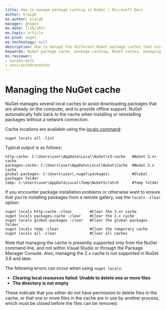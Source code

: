 ```yaml
---
title: How to manage package caching in NuGet | Microsoft Docs
author: kraigb
ms.author: kraigb
manager: ghogen
ms.date: 7/26/2017
ms.topic: article
ms.prod: nuget
ms.technology: null
description: How to manage the different NuGet package caches that exist on a machine, which are used when installing or restoring packages.
keywords: NuGet package cache, package caching, NuGet caches, managing caches, local NuGet cache, global NuGet cache, NuGet locals command, clearing a cache
ms.reviewer:
- karann-msft
- unniravindranathan
---
```


# Managing the NuGet cache

NuGet manages several local caches to avoid downloading packages that are already on the computer, and to provide offline support. NuGet automatically falls back to the cache when installing or reinstalling packages without a network connection.

Cache locations are available using the [locals command](../tools/cli-ref-locals.md):

```cli
nuget locals all -list
```

Typical output is as follows:

```output
http-cache: C:\Users\user\AppData\Local\NuGet\v3-cache   #NuGet 3.x+ cache
packages-cache: C:\Users\user\AppData\Local\NuGet\Cache  #NuGet 2.x cache
global-packages: C:\Users\user\.nuget\packages\          #Global packages folder
temp: C:\Users\user\AppData\Local\Temp\NuGetScratch      #Temp folder
```

If you encounter package installation problems or otherwise want to ensure that you're installing packages from a remote gallery, use the `locals -clear` option:

```cli
nuget locals http-cache -clear        #Clear the 3.x+ cache
nuget locals packages-cache -clear    #Clear the 2.x cache
nuget locals global-packages -clear   #Clear the global packages folder
nuget locals temp -clear              #Clear the temporary cache
nuget locals all -clear               #Clear all caches
```

Note that managing the cache is presently supported only from the NuGet command line, and not within Visual Studio or through the Package Manager Console. Also, managing the 2.x cache is not supported in NuGet 3.6 and later.

The following errors can occur when using `nuget locals`:

- **Clearing local resources failed: Unable to delete one or more files**
- **The directory is not empty**

These indicate that you either do not have permission to delete files in the cache, or that one or more files in the cache are in use by another process, which must be closed before the files can be removed.
